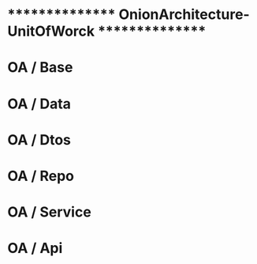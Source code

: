 # ************** OnionArchitecture-UnitOfWorck **************

# OA / Base 
  
# OA / Data

# OA / Dtos

# OA / Repo

# OA / Service

# OA / Api
